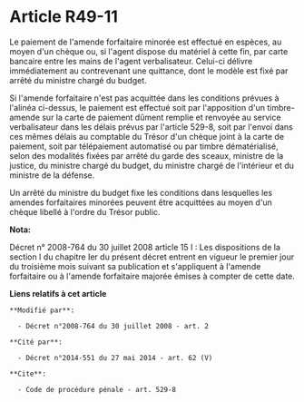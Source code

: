 # Article R49-11

Le paiement de l'amende forfaitaire minorée est effectué en espèces, au moyen d'un chèque ou, si l'agent dispose du matériel
à cette fin, par carte bancaire entre les mains de l'agent verbalisateur. Celui-ci délivre immédiatement au contrevenant une
quittance, dont le modèle est fixé par arrêté du ministre chargé du budget.

Si l'amende forfaitaire n'est pas acquittée dans les conditions prévues à l'alinéa ci-dessus, le paiement est effectué soit
par l'apposition d'un timbre-amende sur la carte de paiement dûment remplie et renvoyée au service verbalisateur dans les
délais prévus par l'article 529-8, soit par l'envoi dans ces mêmes délais au comptable du Trésor d'un chèque joint à la carte
de paiement, soit par télépaiement automatisé ou par timbre dématérialisé, selon des modalités fixées par arrêté du garde des
sceaux, ministre de la justice, du ministre chargé du budget, du ministre chargé de l'intérieur et du ministre de la défense.

Un arrêté du ministre du budget fixe les conditions dans lesquelles les amendes forfaitaires minorées peuvent être acquittées
au moyen d'un chèque libellé à l'ordre du Trésor public.

**Nota:**

Décret n° 2008-764 du 30 juillet 2008 article 15 I : Les dispositions de la section I du chapitre Ier du présent décret
entrent en vigueur le premier jour du troisième mois suivant sa publication et s'appliquent à l'amende forfaitaire ou à
l'amende forfaitaire majorée émises à compter de cette date.

**Liens relatifs à cet article**

	**Modifié par**:

	  - Décret n°2008-764 du 30 juillet 2008 - art. 2

	**Cité par**:

	  - Décret n°2014-551 du 27 mai 2014 - art. 62 (V)

	**Cite**:

	  - Code de procédure pénale - art. 529-8

